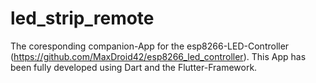 # led_strip_remote

The coresponding companion-App for the esp8266-LED-Controller (https://github.com/MaxDroid42/esp8266_led_controller). This App has been fully developed using Dart and the Flutter-Framework.